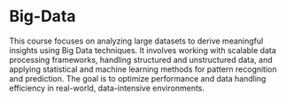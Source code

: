 # Big-Data
This course focuses on analyzing large datasets to derive meaningful insights using Big Data techniques. It involves working with scalable data processing frameworks, handling structured and unstructured data, and applying statistical and machine learning methods for pattern recognition and prediction. The goal is to optimize performance and data handling efficiency in real-world, data-intensive environments.
